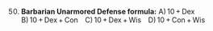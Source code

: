 50. **Barbarian Unarmored Defense formula:**
    A) 10 + Dex B) 10 + Dex + Con C) 10 + Dex + Wis D) 10 + Con + Wis

